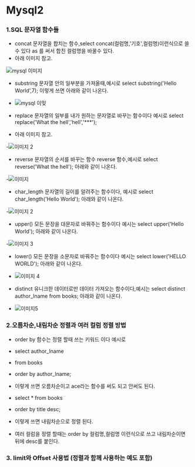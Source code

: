 # Mysql2
### 1.SQL 문자열 함수들 
 
 - concat 문자열을 합치는 함수,select concat(컬럼명,'기호',컬럼명)이런식으로 쓸수 있다 as 를 써서 합친 컬럼명을 바꿀수 있다.
 - 아래 이미지 참고.
 
 ![mysql 이미지](https://user-images.githubusercontent.com/80316237/111279280-e242e180-867d-11eb-8fa9-05a192899793.PNG)

 - substring 문자열 안의 일부분을 가져올때,예시로 select substring('Hello World',7); 이렇게 쓰면 아래와 같이 나온다.
 
 - ![mysql 이밎](https://user-images.githubusercontent.com/80316237/111279663-449be200-867e-11eb-9165-78baf6ce7a0b.PNG)

 - replace 문자열의 일부를 내가 원하는 문자열로 바꾸는 함수이다 예시로 select replace('What the hell','hell','***');
 - 아래 이미지 참고.
 
 -![이미지 2](https://user-images.githubusercontent.com/80316237/111280018-ad835a00-867e-11eb-856b-3ea96acc8d55.PNG)
 
 - reverse 문자열의 순서를 바꾸는 함수 reverse 함수,예시로 select reverse('What the hell'); 아래와 같이 나온다.

 -![이미지](https://user-images.githubusercontent.com/80316237/111280296-fe934e00-867e-11eb-9594-03ad0c10a523.PNG)

 - char_length 문자열의 길이를 알려주는 함수이다, 예시로 select char_length('Hello World'); 아래와 같이 나온다.

 -![이미지 2](https://user-images.githubusercontent.com/80316237/111280471-38645480-867f-11eb-8ed4-53d7b5c951a7.PNG)

 - upper() 모든 문장을 대문자로 바꿔주는 함수이다 예시는 select upper('Hello World'); 아래와 같이 나온다.

 -![이미지 3](https://user-images.githubusercontent.com/80316237/111280819-9bee8200-867f-11eb-9da9-5e7aafe90dc4.PNG)
 
 - lower() 모든 문장을 소문자로 바꿔주는 함수이다 예시는 select lower('HELLO WORLD'); 아래와 같이 나온다.

 - ![이미지 4](https://user-images.githubusercontent.com/80316237/111280904-b45e9c80-867f-11eb-9d66-cd088b64e1f1.PNG)

 - distinct 유니크한 데이터로만 데이터 가져오는 함수이다,예시는 select distinct author_lname from books; 아래와 같이 나온다.
 
 - ![이미지5](https://user-images.githubusercontent.com/80316237/111281189-0273a000-8680-11eb-8b4d-de9d7890429e.PNG)

 ### 2.오름차순,내림차순 정렬과 여러 컬럼 정렬 방법
 
 - order by 함수는 정렬 할때 쓰는 키워드 이다 예시로 
 - select author_lname
 - from books
 - order by author_lname;
 - 이렇게 쓰면 오름차순이고 ace라는 함수를 써도 되고 안써도 된다.
 
 - select * from books
 - order by title desc;
 - 이렇게 쓰면 내림차순으로 정렬 된다.
 
 - 여러 컬럼을 정렬 할때는 order by 컬럼명,컬럼명 이런식으로 쓰고 내림차순이면 뒤에 desc를 붙인다.
 
 ### 3. limit와 Offset 사용법 (정렬과 함께 사용하는 예도 포함)
 
 
 









